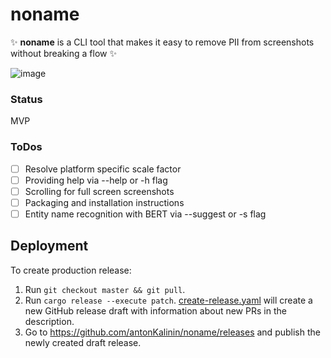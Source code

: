 # noname

✨ **noname** is a CLI tool that makes it easy to remove PII from screenshots without breaking a flow ✨

![image](https://user-images.githubusercontent.com/3993255/151440536-da12dc0d-635b-4b65-9347-8d161fd2e015.png)

### Status

MVP

### ToDos

- [ ] Resolve platform specific scale factor
- [ ] Providing help via --help or -h flag
- [ ] Scrolling for full screen screenshots
- [ ] Packaging and installation instructions
- [ ] Entity name recognition with BERT via --suggest or -s flag

## Deployment

To create production release:

1. Run `git checkout master && git pull`.
1. Run `cargo release --execute patch`. [create-release.yaml](.github/workflows/create-release.yaml) will create a new GitHub release draft with information about new PRs in the description.
1. Go to https://github.com/antonKalinin/noname/releases and publish the newly created draft release.

